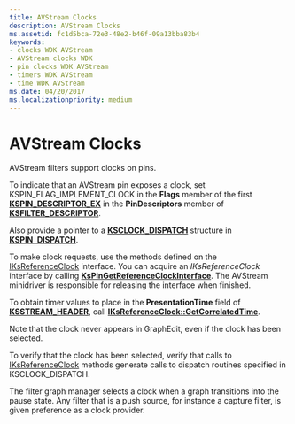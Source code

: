 ```yaml
---
title: AVStream Clocks
description: AVStream Clocks
ms.assetid: fc1d5bca-72e3-48e2-b46f-09a13bba83b4
keywords:
- clocks WDK AVStream
- AVStream clocks WDK
- pin clocks WDK AVStream
- timers WDK AVStream
- time WDK AVStream
ms.date: 04/20/2017
ms.localizationpriority: medium
---
```


# AVStream Clocks





AVStream filters support clocks on pins.

To indicate that an AVStream pin exposes a clock, set KSPIN\_FLAG\_IMPLEMENT\_CLOCK in the **Flags** member of the first [**KSPIN\_DESCRIPTOR\_EX**](https://docs.microsoft.com/windows-hardware/drivers/ddi/content/ks/ns-ks-_kspin_descriptor_ex) in the **PinDescriptors** member of [**KSFILTER\_DESCRIPTOR**](https://docs.microsoft.com/windows-hardware/drivers/ddi/content/ks/ns-ks-_ksfilter_descriptor).

Also provide a pointer to a [**KSCLOCK\_DISPATCH**](https://docs.microsoft.com/windows-hardware/drivers/ddi/content/ks/ns-ks-_ksclock_dispatch) structure in [**KSPIN\_DISPATCH**](https://docs.microsoft.com/windows-hardware/drivers/ddi/content/ks/ns-ks-_kspin_dispatch).

To make clock requests, use the methods defined on the [IKsReferenceClock](https://docs.microsoft.com/windows-hardware/drivers/ddi/content/ks/nn-ks-iksreferenceclock) interface. You can acquire an *IKsReferenceClock* interface by calling [**KsPinGetReferenceClockInterface**](https://docs.microsoft.com/windows-hardware/drivers/ddi/content/ks/nf-ks-kspingetreferenceclockinterface). The AVStream minidriver is responsible for releasing the interface when finished.

To obtain timer values to place in the **PresentationTime** field of [**KSSTREAM\_HEADER**](https://docs.microsoft.com/windows-hardware/drivers/ddi/content/ks/ns-ks-ksstream_header), call [**IKsReferenceClock::GetCorrelatedTime**](https://docs.microsoft.com/windows-hardware/drivers/ddi/content/ks/nf-ks-iksreferenceclock-getcorrelatedtime).

Note that the clock never appears in GraphEdit, even if the clock has been selected.

To verify that the clock has been selected, verify that calls to [IKsReferenceClock](https://docs.microsoft.com/windows-hardware/drivers/ddi/content/ks/nn-ks-iksreferenceclock) methods generate calls to dispatch routines specified in KSCLOCK\_DISPATCH.

The filter graph manager selects a clock when a graph transitions into the pause state. Any filter that is a push source, for instance a capture filter, is given preference as a clock provider.

 

 




